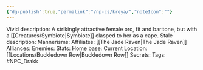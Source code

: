 ```yaml
---
{"dg-publish":true,"permalink":"/np-cs/kreya/","noteIcon":""}
---
```


Vivid description: A strikingly attractive female orc, fit and baritone, but with a [[Creatures/Symbiote\|Symbiote]] clasped to her as a cape. 
Stale description: 
Mannerisms: 
Affiliates: [[The Jade Raven\|The Jade Raven]]
Alliances: 
Enemies: 
Stats: 
Home base: 
Current Location: [[Locations/Buckledown Row\|Buckledown Row]]
Secrets: 
Tags: #NPC_Drakk 